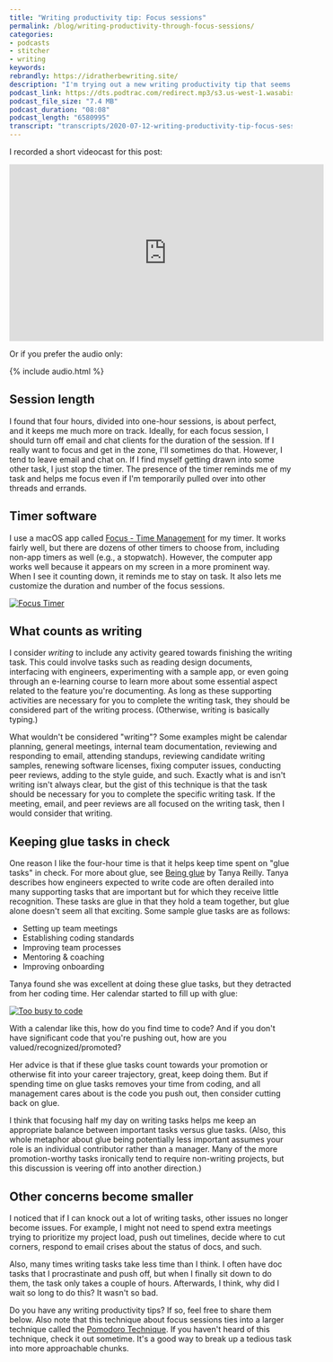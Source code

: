 ```yaml
---
title: "Writing productivity tip: Focus sessions"
permalink: /blog/writing-productivity-through-focus-sessions/
categories:
- podcasts
- stitcher
- writing
keywords:
rebrandly: https://idratherbewriting.site/
description: "I'm trying out a new writing productivity tip that seems to be working fairly well for me: focus sessions. A writing focus session is a one-hour session focused on a writing task. I made a goal last week of doing four writing focus sessions (at work) each day. I figured I should at least be able to devote at last half of my work day as a professional technical writing doing writing. This technique boosted my writing productivity last week."
podcast_link: https://dts.podtrac.com/redirect.mp3/s3.us-west-1.wasabisys.com/idbwmedia.com/podcasts/focussessions.mp3
podcast_file_size: "7.4 MB"
podcast_duration: "08:08"
podcast_length: "6580995"
transcript: "transcripts/2020-07-12-writing-productivity-tip-focus-sessions.html"
---
```


I recorded a short videocast for this post:

<iframe width="560" height="315" src="https://www.youtube.com/embed/PYqAPtAKc5c" frameborder="0" allow="accelerometer; autoplay; encrypted-media; gyroscope; picture-in-picture" allowfullscreen></iframe>

Or if you prefer the audio only:

{% include audio.html %}

## Session length

I found that four hours, divided into one-hour sessions, is about perfect, and it keeps me much more on track. Ideally, for each focus session, I should turn off email and chat clients for the duration of the session. If I really want to focus and get in the zone, I'll sometimes do that. However, I tend to leave email and chat on. If I find myself getting drawn into some other task, I just stop the timer. The presence of the timer reminds me of my task and helps me focus even if I'm temporarily pulled over into other threads and errands.

## Timer software

I use a macOS app called [Focus - Time Management](https://apps.apple.com/us/app/focus-time-management/id777233759?mt=12) for my timer. It works fairly well, but there are dozens of other timers to choose from, including non-app timers as well (e.g., a stopwatch). However, the computer app works well because it appears on my screen in a more prominent way. When I see it counting down, it reminds me to stay on task. It also lets me customize the duration and number of the focus sessions.

<a href="https://apps.apple.com/us/app/focus-time-management/id777233759?mt=12"><img src="https://s3.us-west-1.wasabisys.com/idbwmedia.com/images/focussessions_app_screenshot.png" alt="Focus Timer" /></a>

## What counts as writing

I consider *writing* to include any activity geared towards finishing the writing task. This could involve tasks such as reading design documents, interfacing with engineers, experimenting with a sample app, or even going through an e-learning course to learn more about some essential aspect related to the feature you're documenting. As long as these supporting activities are necessary for you to complete the writing task, they should be considered part of the writing process. (Otherwise, writing is basically typing.)

What wouldn't be considered "writing"? Some examples might be calendar planning, general meetings, internal team documentation, reviewing and responding to email, attending standups, reviewing candidate writing samples, renewing software licenses, fixing computer issues, conducting peer reviews, adding to the style guide, and such. Exactly what is and isn't writing isn't always clear, but the gist of this technique is that the task should be necessary for you to complete the specific writing task. If the meeting, email, and peer reviews are all focused on the writing task, then I would consider that writing.

## Keeping glue tasks in check

One reason I like the four-hour time is that it helps keep time spent on "glue tasks" in check. For more about glue, see [Being glue](https://noidea.dog/glue) by Tanya Reilly. Tanya describes how engineers expected to write code are often derailed into many supporting tasks that are important but for which they receive little recognition. These tasks are glue in that they hold a team together, but glue alone doesn't seem all that exciting. Some sample glue tasks are as follows:

* Setting up team meetings
* Establishing coding standards
* Improving team processes
* Mentoring & coaching
* Improving onboarding

Tanya found she was excellent at doing these glue tasks, but they detracted from her coding time. Her calendar started to fill up with glue:

<a href="https://noidea.dog/#/glue/"><img src="https://s3.us-west-1.wasabisys.com/idbwmedia.com/images/how_spending_finite_work_hrs.jpeg" alt="Too busy to code" /></a>

With a calendar like this, how do you find time to code? And if you don't have significant code that you're pushing out, how are you valued/recognized/promoted?

Her advice is that if these glue tasks count towards your promotion or otherwise fit into your career trajectory, great, keep doing them. But if spending time on glue tasks removes your time from coding, and all management cares about is the code you push out, then consider cutting back on glue.

I think that focusing half my day on writing tasks helps me keep an appropriate balance between important tasks versus glue tasks. (Also, this whole metaphor about glue being potentially less important assumes your role is an individual contributor rather than a manager. Many of the more promotion-worthy tasks ironically tend to require non-writing projects, but this discussion is veering off into another direction.)

## Other concerns become smaller

I noticed that if I can knock out a lot of writing tasks, other issues no longer become issues. For example, I might not need to spend extra meetings trying to prioritize my project load, push out timelines, decide where to cut corners, respond to email crises about the status of docs, and such.

Also, many times writing tasks take less time than I think. I often have doc tasks that I procrastinate and push off, but when I finally sit down to do them, the task only takes a couple of hours. Afterwards, I think, why did I wait so long to do this? It wasn't so bad.

Do you have any writing productivity tips? If so, feel free to share them below. Also note that this technique about focus sessions ties into a larger technique called the [Pomodoro Technique](https://francescocirillo.com/pages/pomodoro-technique). If you haven't heard of this technique, check it out sometime. It's a good way to break up a tedious task into more approachable chunks.
